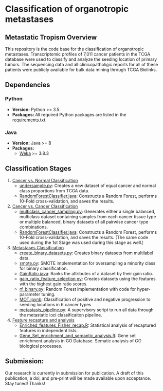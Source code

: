 # Classification of organotropic metastases

## Metastatic Tropism Overview

This repository is the code base for the classification of organotropic metastases. Transcriptomic profiles of 7,011 cancer patients in the TCGA database were used to classify and analyze the seeding location of primary tumors. The sequencing data and all clinicopatholigic reports for all of these patients were publicly available for bulk data mining through TCGA Biolinks.

## Dependencies
### Python
- **Version:** Python >= 3.5
- **Packages:** All required Python packages are listed in the [requirements.txt](./requirements.txt).
### Java
- **Version:** Java >= 8
- **Packages:**
  - [Weka](https://www.cs.waikato.ac.nz/ml/weka/index.html) >= 3.8.3

## Classification Stages
1. [Cancer vs. Normal Classification](cancer-vs-normal-classification)
    - [undersample.py](cancer-vs-normal-classification/undersample.py): Creates a new dataset of equal cancer and normal class proportions from TCGA data.
    - [RandomForestClassifier.java](cancer-vs-normal-classification/RandomForestClassifier.java): Constructs a Random Forest, performs 10-Fold cross-validation, and saves the results.
2. [Cancer vs. Cancer Classification](cancer-vs-cancer-classification)
    - [multiclass_cancer_sampling.py](cancer-vs-cancer-classification/multiclass_cancer_sampling.py): Generates either a single balanced, multiclass dataset containing samples from each cancer tissue type or multiple balanced, binary datasets of all pairwise cancer type combinations.
    - [RandomForestClassifier.java](cancer-vs-normal-classification/RandomForestClassifier.java): Constructs a Random Forest, performs 10-Fold cross-validation, and saves the results. (The same code used during the 1st Stage was used during this stage as well.)
3. [Metastases Classification](metastases-classification)
    - [create_binary_datasets.py](metastases-classification/create_binary_datasets.py): Creates binary datasets from multilabel data.
    - [smote.py](synthetic-sampling/smote.py): SMOTE implementation for oversampling a minority class for binary classification.
    - [GainRatio.java](metastases-classification/GainRatio.java): Ranks the attributes of a dataset by their gain ratio.
    - [gain_ratio_feature_selection.py](metastases-classification/gain_ratio_feature_selection.py): Creates datasets using the features with the highest gain ratio scores.
    - [rf_binary.py](metastases-classification/rf_binary.py): Random Forest implementation with code for hyper-parameter tuning.
    - [MOT.ipynb](metastases-classification/MOT.ipynb): Classification of positive and negative progression to seeding locations in 6 cancer types
    - [metastasis_pipeline.py](metastases-classification/metastasis_pipeline.py): A supervisory script to run all data through the metastatic loci classificaiton pipeline.
4.  [Feature recapture and analysis](feature-recapture)
    - [Enriched_features_Fisher_recap.R](feature-recapture/Enriched_features_Fisher_recap.R): Statistical analysis of recaptured features in independent lists.
    - [Gene_Set_enrichment_and_semantic_analysis.R](feature-recapture/Gene_Set_enrichment_and_semantic_analysis.R): Gene set enrichment analysis in GO Database. Sematic analysis of GO biological processes.  
## Submission:

Our research is currently in submission for publication. A draft of this publication, a doi, and pre-print will be made available upon acceptance. Stay tuned!
Thanks!
